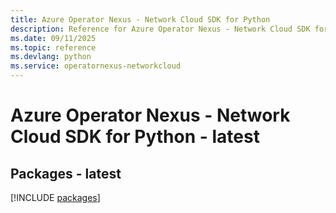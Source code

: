 ```yaml
---
title: Azure Operator Nexus - Network Cloud SDK for Python
description: Reference for Azure Operator Nexus - Network Cloud SDK for Python
ms.date: 09/11/2025
ms.topic: reference
ms.devlang: python
ms.service: operatornexus-networkcloud
---
```

# Azure Operator Nexus - Network Cloud SDK for Python - latest
## Packages - latest
[!INCLUDE [packages](operator-nexus---network-cloud-index.md)]
